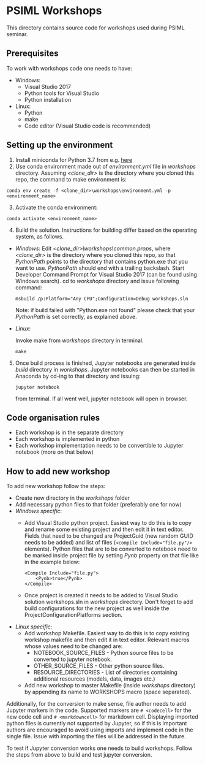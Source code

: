 # PSIML Workshops

This directory contains source code for workshops used during PSIML seminar.

## Prerequisites

To work with workshops code one needs to have:
* Windows:
  * Visual Studio 2017
  * Python tools for Visual Studio
  * Python installation
* Linux:
  * Python
  * make
  * Code editor (Visual Studio code is recommended)

## Setting up the environment
1. Install miniconda for Python 3.7 from e.g. [here](https://docs.conda.io/en/latest/miniconda.html)
2. Use conda environment made out of *environment.yml* file in *workshops* directory.
   Assuming *<clone_dir>* is the directory where you cloned this repo, the command to make environment is:
  ```
  conda env create -f <clone_dir>\workshops\environment.yml -p <environment_name>
  ```
3. Activate the conda environment:
  ```
  conda activate <environment_name>
  ```
4. Build the solution. Instructions for building differ based on the operating system, as follows.
  * *Windows*:
    Edit *<clone_dir>\workshops\common.props*, where *<clone_dir>* is the directory where you cloned this repo, so that *PythonPath* points to the directory that contains python.exe that you want to use.
    *PythonPath* should end with a trailing backslash.
    Start Developer Command Prompt for Visual Studio 2017 (can be found using Windows search).
    cd to *workshops* directory and issue following command:
    ```
    msbuild /p:Platform="Any CPU";Configuration=Debug workshops.sln
    ```
    Note: if build failed with "Python.exe not found" please check that your *PythonPath* is set correctly, as explained above.
  * *Linux*:
  
    Invoke make from *workshops* directory in terminal:
    ```
    make
    ```
5. Once build process is finished, Jupyter notebooks are generated inside *build* directory in *workshops*. Jupyter notebooks can then be started in Anaconda by cd-ing to that directory and issuing:
    ```
    jupyter notebook
    ```
    from terminal. If all went well, jupyter notebook will open in browser.


## Code organisation rules

* Each workshop is in the separate directory
* Each workshop is implemented in python
* Each workshop implementation needs to be convertible to Jupyter notebook (more on that below)

## How to add new workshop

To add new workshop follow the steps:
* Create new directory in the *workshops* folder
* Add necessary python files to that folder (preferably one for now)
* *Windows specific*:
  * Add Visual Studio python project. Easiest way to do this is to copy and rename some existing project and then edit it in text editor. Fields that need to be changed are ProjectGuid (new random GUID needs to be added) and list of files (`<compile Include="file.py"/>` elements). Python files that are to be converted to notebook need to be marked inside project file by setting *Pynb* property on that file like in the example below:

    ```
    <Compile Include="file.py">
        <Pynb>true</Pynb>
    </Compile>
    ```
  * Once project is created it needs to be added to Visual Studio solution workshops.sln in *workshops* directory. Don't forget to add build configurations for the new project as well inside the ProjectConfigurationPlatforms section.
* *Linux specific*:
  * Add workshop Makefile. Easiest way to do this is to copy existing workshop makefile and then edit it in text editor. Relevant macros whose values need to be changed are:
    * NOTEBOOK_SOURCE_FILES - Python source files to be converted to jupyter notebook.
    * OTHER_SOURCE_FILES - Other python source files.
    * RESOURCE_DIRECTORIES - List of directories containing additional resources (models, data, images etc.)
  * Add new workshop to master Makefile (inside *workshops* directory) by appending its name to WORKSHOPS macro (space separated).

Additionally, for the conversion to make sense, file author needs to add Jupyter markers in the code. Supported markers are `# <codecell>` for the new code cell and `# <markdowncell>` for markdown cell.
Displaying imported python files is currently not supported by Jupyter, so if this is important authors are encouraged to avoid using imports and implement code in the single file. Issue with importing the files will be addressed in the future.

To test if Jupyter conversion works one needs to build workshops. Follow the steps from above to build and test jupyter conversion.
